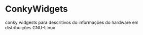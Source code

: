 # ConkyWidgets
conky widgests para descritivos do informações do hardware em distribuições GNU-Linux 
